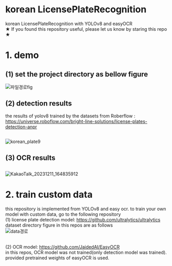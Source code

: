 # korean LicensePlateRecognition
korean LicensePlateRecognition with YOLOv8 and easyOCR
<br> ★ If you found this repository useful, please let us know by staring this repo ★
# 1. demo
## (1) set the project directory as bellow figure
![파일경로fig](https://github.com/kimmyju/LicensePlateOcr/assets/104639605/2f242188-302a-43b2-a65e-b94d75847dc2)


## (2) detection results
the results of yolov8 trained by the datasets from Roberflow : https://universe.roboflow.com/bright-line-solutions/license-plates-detection-anpr
##
![korean_plate9](https://github.com/kimmyju/LicensePlateOcr/assets/104639605/02b6fb87-7826-4aee-97b2-b6ed7cfb0cc9)

## (3) OCR results
## 
![KakaoTalk_20231211_164835912](https://github.com/kimmyju/LicensePlateOcr/assets/104639605/3c2809dd-f646-491d-a34e-fb3383195a23)




# 2. train custom data
this repository is implemented from YOLOv8 and easy ocr.
to train your own model with custom data, go to the following repository
<br>(1) license plate detection model: https://github.com/ultralytics/ultralytics
dataset directory figure in this repos are as follows
<br>
![data경로](https://github.com/kimmyju/LicensePlateOcr/assets/104639605/a1d1b0c1-74cd-4194-859c-410fc0d12c18)


<br>(2) OCR model: https://github.com/JaidedAI/EasyOCR
<br>in this repos, OCR model was not trained(only detection model was trained). provided pretrained weights of easyOCR is used. 
